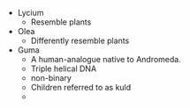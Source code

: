 - Lycium
	- Resemble plants
- Olea
	- Differently resemble plants
- Guma
	- A human-analogue native to Andromeda. 
	- Triple helical DNA
	- non-binary
	- Children referred to as kuld
	- 